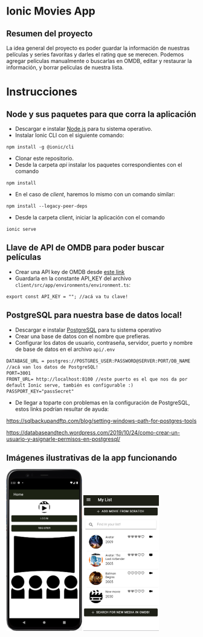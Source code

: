 Ionic Movies App
==========

Resumen del proyecto
------------
La idea general del proyecto es poder guardar la información de nuestras películas y series favoritas y darles el rating que se merecen.
Podemos agregar películas manualmente o buscarlas en OMDB, editar y restaurar la información, y borrar películas de nuestra lista.

Instrucciones
==========
Node y sus paquetes para que corra la aplicación
------------

* Descargar e instalar [Node.js](https://nodejs.org/es/download/) para tu sistema operativo.
* Instalar Ionic CLI con el siguiente comando: 
```
npm install -g @ionic/cli
```

* Clonar este repositorio.
* Desde la carpeta *api* instalar los paquetes correspondientes con el comando
```
npm install
```
* En el caso de *client*, haremos lo mismo con un comando similar:
```
npm install --legacy-peer-deps
```

* Desde la carpeta client, iniciar la aplicación con el comando
```
ionic serve
```
Llave de API de OMDB para poder buscar películas
------------
* Crear una API key de OMDB desde [este link](http://omdbapi.com/apikey.aspx)
* Guardarla en la constante API_KEY del archivo `client/src/app/environments/environment.ts`:

```
export const API_KEY = ""; //acá va tu clave!
```
PostgreSQL para nuestra base de datos local!
------------
* Descargar e instalar [PostgreSQL](https://www.postgresql.org/) para tu sistema operativo 
* Crear una base de datos con el nombre que prefieras.
* Configurar los datos de usuario, contraseña, servidor, puerto y nombre de base de datos en el archivo `api/.env`
```
DATABASE_URL = postgres://POSTGRES_USER:PASSWORD@SERVER:PORT/DB_NAME //acá van los datos de PostgreSQL!
PORT=3001
FRONT_URL= http://localhost:8100 //este puerto es el que nos da por default Ionic serve, también es configurable :)
PASSPORT_KEY="passSecret"
```

* De llegar a toparte con problemas en la configuración de PostgreSQL, estos links podrían resultar de ayuda:

https://sqlbackupandftp.com/blog/setting-windows-path-for-postgres-tools

https://databaseandtech.wordpress.com/2019/10/24/como-crear-un-usuario-y-asignarle-permisos-en-postgresql/

Imágenes ilustrativas de la app funcionando
------------
<img src="doc/pic1.png" alt="emulated-android" width="200"/>
<img src="doc/pic2.png" alt="emulated-android" width="200"/>
